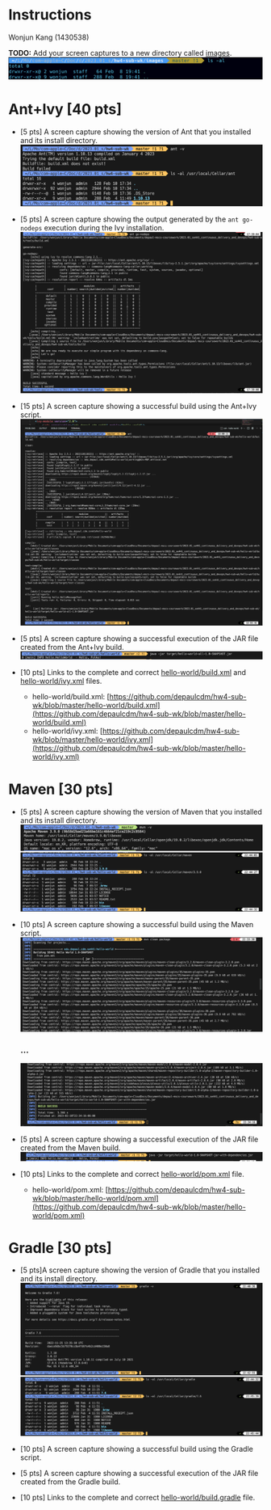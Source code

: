 # Instructions

Wonjun Kang (1430538)

**TODO:** Add your screen captures to a new directory called [images](images).
![Screen Capture #1](images/image-01.png)

<!-- **HINT:** Embed your screen captures as requested in the sections below. You can embed the image using the following syntax:

```
![Screen Capture #1](images/my-screen-capture.jpg)
```

The first argument is the Alt-text for the image. The second argument is the path to the image. Make sure your images are readable and that you save them in a JPG or PNG format. -->

# Ant+Ivy [40 pts]

- [5 pts] A screen capture showing the version of Ant that you installed and its install directory.
  ![Screen Capture #2](images/image-02.png)

- [5 pts] A screen capture showing the output generated by the `ant go-nodeps` execution during the Ivy installation.
  ![Screen Capture #3](images/image-03.png)

- [15 pts] A screen capture showing a successful build using the Ant+Ivy script.
  ![Screen Capture #4](images/image-04.png)
  
- [5 pts] A screen capture showing a successful execution of the JAR file created from the Ant+Ivy build.
  ![Screen Capture #5](images/image-05.png)

- [10 pts] Links to the complete and correct [hello-world/build.xml](hello-world/build.xml) and [hello-world/ivy.xml](hello-world/ivy.xml) files.
  - hello-world/build.xml: [https://github.com/depaulcdm/hw4-sub-wk/blob/master/hello-world/build.xml](https://github.com/depaulcdm/hw4-sub-wk/blob/master/hello-world/build.xml)
  - hello-world/ivy.xml: [https://github.com/depaulcdm/hw4-sub-wk/blob/master/hello-world/ivy.xml](https://github.com/depaulcdm/hw4-sub-wk/blob/master/hello-world/ivy.xml)

# Maven [30 pts]

- [5 pts] A screen capture showing the version of Maven that you installed and its install directory.
  ![Screen Capture #6-1](images/image-06-1.png)
  ![Screen Capture #6-2](images/image-06-2.png)

- [10 pts] A screen capture showing a successful build using the Maven script.
  ![Screen Capture #7](images/image-07.png)
  ### ...
  ![Screen Capture #8](images/image-08.png)

- [5 pts] A screen capture showing a successful execution of the JAR file created from the Maven build.
  ![Screen Capture #9](images/image-09.png)

- [10 pts] Links to the complete and correct [hello-world/pom.xml](hello-world/pom.xml) file.
  - hello-world/pom.xml: [https://github.com/depaulcdm/hw4-sub-wk/blob/master/hello-world/pom.xml](https://github.com/depaulcdm/hw4-sub-wk/blob/master/hello-world/pom.xml)


# Gradle [30 pts]

- [5 pts]A screen capture showing the version of Gradle that you installed and its install directory.
  ![Screen Capture #10-1](images/image-10-1.png)
  ![Screen Capture #10-2](images/image-10-2.png)

- [10 pts] A screen capture showing a successful build using the Gradle script.
- [5 pts] A screen capture showing a successful execution of the JAR file created from the Gradle build.
- [10 pts] Links to the complete and correct [hello-world/build.gradle](hello-world/build.gradle) file.
